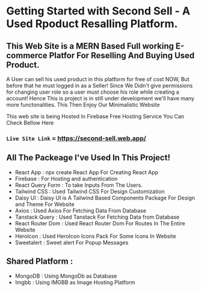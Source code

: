 # Getting Started with Second Sell - A Used Rpoduct Resalling Platform.

## This Web Site is a MERN Based Full working E-commerce Platfor For Reselling And Buying Used Product. 
A User can sell his used product in this platform for free of cost NOW, But before that he must logged in as a Seller! Since We Didn't give permissions for changing user role so  a user must  choose his role while creating a account! Hence This is  project is in still under development
we'll have many more functonalities. 
This Then Enjoy Our Minimalistic Website 


This web site is being Hosted In Firebase Free Hosting Service You Can Check Bellow Here 

### `Live Site Link` = https://second-sell.web.app/

## All The Packeage I've Used In This Project! 

* React App :  npx create React App For Creating React App 
* Firebase : For Hosting and authentication  
* React Query Form : To take Inputs From The Users. 
* Tailwind CSS : Used Tailwind CSS For Design Customization 
* Daisy UI : Daisy UI is A Tailwind Based Components Package For Design and Theme For Website 
* Axios : Used Axios For Fetching Data From Database 
* Tanstack Query : Used Tanstack For Fetching Data from Database 
* React Router Dom : Used React Router Dom For Routes In The Entire Website 
* HeroIcon : Used HeroIcon Icons Pack For Some Icons In Website 
* Sweetalert : Sweet alert For Popup Messages 

## Shared Platform : 

* MongoDB : Using MongoDb as Database 
* Imgbb : Using IMGBB as Image Hosting Platform 

